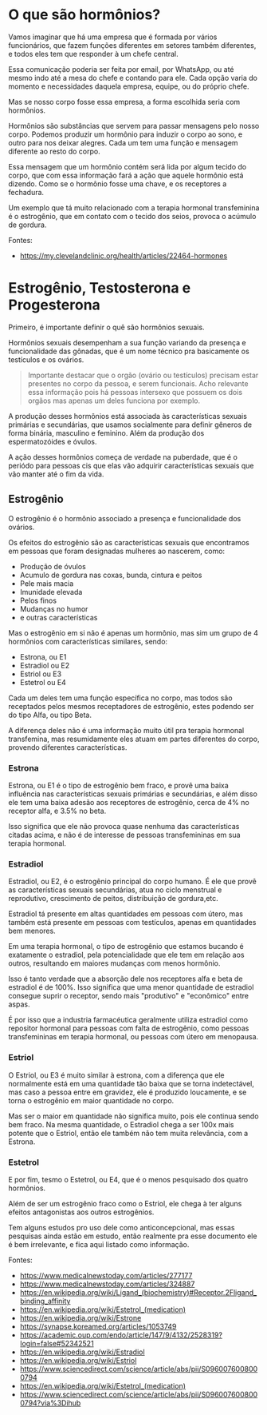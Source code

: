 # O que são hormônios?

Vamos imaginar que há uma empresa que é formada por vários funcionários, que fazem funções diferentes em setores também diferentes, e todos eles tem que responder à um chefe central.

Essa comunicação poderia ser feita por email, por WhatsApp, ou até mesmo indo até a mesa do chefe e contando para ele. Cada opção varia do momento e necessidades daquela empresa, equipe, ou do próprio chefe.

Mas se nosso corpo fosse essa empresa, a forma escolhida seria com hormônios.

Hormônios são substâncias que servem para passar mensagens pelo nosso corpo. Podemos produzir um hormônio para induzir o corpo ao sono, e outro para nos deixar alegres. Cada um tem uma função e mensagem diferente ao resto do corpo.

Essa mensagem que um hormônio contém será lida por algum tecido do corpo, que com essa informação fará a ação que aquele hormônio está dizendo. Como se o hormônio fosse uma chave, e os receptores a fechadura.

Um exemplo que tá muito relacionado com a terapia hormonal transfeminina é o estrogênio, que em contato com o tecido dos seios, provoca o acúmulo de gordura.

Fontes:
- https://my.clevelandclinic.org/health/articles/22464-hormones

# Estrogênio, Testosterona e Progesterona

Primeiro, é importante definir o quê são hormônios sexuais.

Hormônios sexuais desempenham a sua função variando da presença e funcionalidade das gônadas, que é um nome técnico pra basicamente os testículos e os ovários.

> Importante destacar que o orgão (ovário ou testículos) precisam estar presentes no corpo da pessoa, e serem funcionais. Acho relevante essa informação pois há pessoas intersexo que possuem os dois orgãos mas apenas um deles funciona por exemplo.

A produção desses hormônios está associada às características sexuais primárias e secundárias, que usamos socialmente para definir gêneros de forma binária, masculino e feminino. Além da produção dos espermatozóides e óvulos.

A ação desses hormônios começa de verdade na puberdade, que é o periódo para pessoas cis que elas vão adquirir características sexuais que vão manter até o fim da vida.

## Estrogênio

O estrogênio é o hormônio associado a presença e funcionalidade dos ovários.

Os efeitos do estrogênio são as características sexuais que encontramos em pessoas que foram designadas mulheres ao nascerem, como:

- Produção de óvulos
- Acumulo de gordura nas coxas, bunda, cintura e peitos
- Pele mais macia
- Imunidade elevada
- Pelos finos
- Mudanças no humor
- e outras características

Mas o estrogênio em si não é apenas um hormônio, mas sim um grupo de 4 hormônios com características similares, sendo:

- Estrona, ou E1
- Estradiol ou E2
- Estriol ou E3
- Estetrol ou E4

Cada um deles tem uma função específica no corpo, mas todos são receptados pelos mesmos receptadores de estrogênio, estes podendo ser do tipo Alfa, ou tipo Beta.

A diferença deles não é uma informação muito útil pra terapia hormonal transfemina, mas resumidamente eles atuam em partes diferentes do corpo, provendo diferentes características.

### Estrona

Estrona, ou E1 é o tipo de estrogênio bem fraco, e provê uma baixa influência nas características sexuais primárias e secundárias, e além disso ele tem uma baixa adesão aos receptores de estrogênio, cerca de 4% no receptor alfa, e 3.5% no beta.

Isso significa que ele não provoca quase nenhuma das características citadas acima, e não é de interesse de pessoas transfemininas em sua terapia hormonal.

### Estradiol

Estradiol, ou E2, é o estrogênio principal do corpo humano. É ele que provê as características sexuais secundárias, atua no ciclo menstrual e reprodutivo, crescimento de peitos, distribuição de gordura,etc.

Estradiol tá presente em altas quantidades em pessoas com útero, mas também está presente em pessoas com testículos, apenas em quantidades bem menores.

Em uma terapia hormonal, o tipo de estrogênio que estamos bucando é exatamente o estradiol, pela potencialidade que ele tem em relação aos outros, resultando em maiores mudanças com menos hormônio.

Isso é tanto verdade que a absorção dele nos receptores alfa e beta de estradiol é de 100%. Isso significa que uma menor quantidade de estradiol consegue suprir o receptor, sendo mais "produtivo" e "econômico" entre aspas.

É por isso que a industria farmacéutica geralmente utiliza estradiol como repositor hormonal para pessoas com falta de estrogênio, como pessoas transfemininas em terapia hormonal, ou pessoas com útero em menopausa.

### Estriol

O Estriol, ou E3 é muito similar à estrona, com a diferença que ele normalmente está em uma quantidade tão baixa que se torna indetectável, mas caso a pessoa entre em gravidez, ele é produzido loucamente, e se torna o estrogênio em maior quantidade no corpo.

Mas ser o maior em quantidade não significa muito, pois ele continua sendo bem fraco. Na mesma quantidade, o Estradiol chega a ser 100x mais potente que o Estriol, então ele também não tem muita relevância, com a Estrona.

### Estetrol

E por fim, tesmo o Estetrol, ou E4, que é o menos pesquisado dos quatro hormônios.

Além de ser um estrogênio fraco como o Estriol, ele chega à ter alguns efeitos antagonistas aos outros estrogênios.

Tem alguns estudos pro uso dele como anticoncepcional, mas essas pesquisas ainda estão em estudo, então realmente pra esse documento ele é bem irrelevante, e fica aqui listado como informação.

Fontes:
- https://www.medicalnewstoday.com/articles/277177
- https://www.medicalnewstoday.com/articles/324887
- https://en.wikipedia.org/wiki/Ligand_(biochemistry)#Receptor.2Fligand_binding_affinity
- https://en.wikipedia.org/wiki/Estetrol_(medication)
- https://en.wikipedia.org/wiki/Estrone
- https://synapse.koreamed.org/articles/1053749
- https://academic.oup.com/endo/article/147/9/4132/2528319?login=false#52342521
- https://en.wikipedia.org/wiki/Estradiol
- https://en.wikipedia.org/wiki/Estriol
- https://www.sciencedirect.com/science/article/abs/pii/S0960076008000794
- https://en.wikipedia.org/wiki/Estetrol_(medication)
- https://www.sciencedirect.com/science/article/abs/pii/S0960076008000794?via%3Dihub
